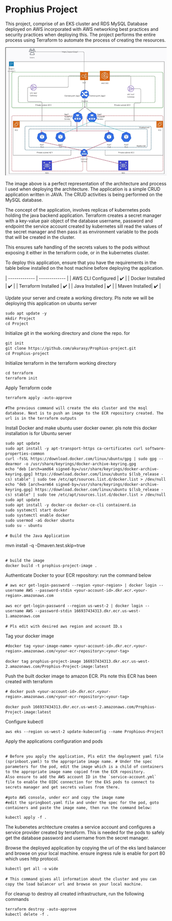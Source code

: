 # Prophius Project

This project, comprise of an EKS cluster and RDS MySQL Database deployed on AWS incorporated with AWS networking best practices and security practices when deploying this. The project performs the entire process using Terraform to automate the process of creating the resources. 

![Alt text](./readmeimg/image.png)

The image above is a perfect representation of the architecture and process I used when deploying the architecture. The application is a simple CRUD application written in JAVA. The CRUD activities is being performed on the MySQL database. 

The concept of the application, involves replicas of kubernetes pods holding the java backend application. Terraform creates a secret manager with a key-value pair object of the database username, password and endpoint  the service account created by kubernetes sill read the values of the secret manager and then pass it as environment variable to the pods that will be created in the cluster.

This ensures safe handling of the secrets values to the pods without exposing it either in the terraform code, or in the kubernetes cluster.

To deploy this application, ensure that you have the requirements in the table below installed on the host machine before deploying the application.

| ------------- | ------------- |
| AWS CLI Configured  | :heavy_check_mark:  |
| Docker Installed  | :heavy_check_mark:  |
| Terraform Installed | :heavy_check_mark: |
| Java Installed | :heavy_check_mark: |
| Maven Installed| :heavy_check_mark: |

Update your server and create a working directory. Pls note we will be deploying this application on ubuntu server

```
sudo apt update -y
mkdir Project
cd Project
```

Initialize git in the working directory and clone the repo. for

```
git init
git clone https://github.com/akurasy/Prophius-project.git
cd Prophius-project
``` 


Initialize terraform in the terraform working directory

```
cd terraform
terraform init
```

Apply Terraform code

```
terraform apply -auto-approve

#The previous command will create the eks cluster and the msql database. Next is to push an image to the ECR repository created. The url is in the terraform outputs
```


Install Docker and make ubuntu user docker owner. pls note this docker installation is for Ubuntu server 

```
sudo apt update
sudo apt install -y apt-transport-https ca-certificates curl software-properties-common
curl -fsSL https://download.docker.com/linux/ubuntu/gpg | sudo gpg --dearmor -o /usr/share/keyrings/docker-archive-keyring.gpg
echo "deb [arch=amd64 signed-by=/usr/share/keyrings/docker-archive-keyring.gpg] https://download.docker.com/linux/ubuntu $(lsb_release -cs) stable" | sudo tee /etc/apt/sources.list.d/docker.list > /dev/null
echo "deb [arch=arm64 signed-by=/usr/share/keyrings/docker-archive-keyring.gpg] https://download.docker.com/linux/ubuntu $(lsb_release -cs) stable" | sudo tee /etc/apt/sources.list.d/docker.list > /dev/null
sudo apt update
sudo apt install -y docker-ce docker-ce-cli containerd.io
sudo systemctl start docker
sudo systemctl enable docker
sudo usermod -aG docker ubuntu
sudo su - ubuntu

# Build the Java Application
```
 mvn install -q -Dmaven.test.skip=true
```

# build the image
docker build -t prophius-project-image .
```


Authenticate Docker to your ECR repository: run the command below

```
# aws ecr get-login-password --region <your-region> | docker login --username AWS --password-stdin <your-account-id>.dkr.ecr.<your-region>.amazonaws.com

aws ecr get-login-password --region us-west-2 | docker login --username AWS --password-stdin 166937434313.dkr.ecr.us-west-1.amazonaws.com

# Pls edit with desired aws region and account ID.s
```


Tag your docker image

```
#docker tag <your-image-name> <your-account-id>.dkr.ecr.<your-region>.amazonaws.com/<your-ecr-repository>:<your-tag>

docker tag prophius-project-image 166937434313.dkr.ecr.us-west-2.amazonaws.com/Prophius-Project-image:latest
```


Push the built docker image to amazon ECR. Pls note this ECR has been created with terraform

```
# docker push <your-account-id>.dkr.ecr.<your-region>.amazonaws.com/<your-ecr-repository>:<your-tag>

docker push 166937434313.dkr.ecr.us-west-2.amazonaws.com/Prophius-Project-image:latest
```


Configure kubectl 

```
aws eks --region us-west-2 update-kubeconfig --name Prophious-Project
```


Apply the applications configuration and pods

```

# Before you apply the application, Pls edit the deployment yaml file (sprinboot.yaml) to the appropriate image name. # Under the spec parameters for the pod, edit the image which is a child of containers to the appropriate image name copied from the ECR repository.
Also ensure to add the AWS account ID in the `service-account.yml` file to enable the OIDC connection for the EkS pods to connect to secrets manager and get secrets values from there.

#goto AWS console, under ecr and copy the image name
#edit the springboot.yaml file and under the spec for the pod, goto containers and paste the image name, then run the command below:
```

```
kubectl apply -f .
```

The kubenetes archtecture creates a service account and configures a service provider created by terraform. This is needed for the pods to safely get the database password and username from the secret manager.



Browse the deployed application by copying the url of the eks land balancer and browse on your local machine. ensure ingress rule is enable for port 80 which uses http protocol.


```
kubectl get all -o wide

# This command gives all information about the cluster and you can copy the load balancer url and browse on your local machine.
```

For cleanup to destroy all created infrastructure, run the following commands
 
```
terraform destroy -auto-approve
kubectl delete -f .
```
